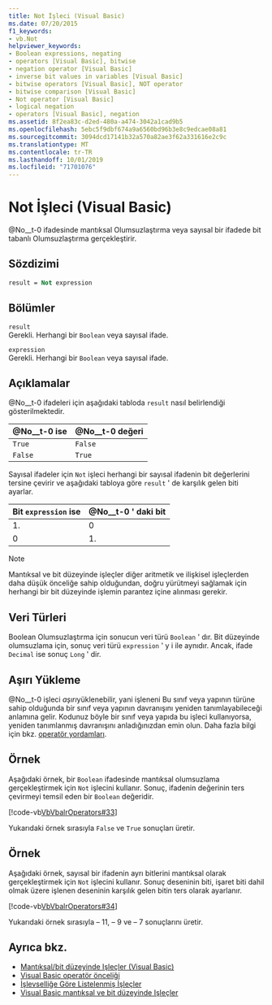 ```yaml
---
title: Not İşleci (Visual Basic)
ms.date: 07/20/2015
f1_keywords:
- vb.Not
helpviewer_keywords:
- Boolean expressions, negating
- operators [Visual Basic], bitwise
- negation operator [Visual Basic]
- inverse bit values in variables [Visual Basic]
- bitwise operators [Visual Basic], NOT operator
- bitwise comparison [Visual Basic]
- Not operator [Visual Basic]
- logical negation
- operators [Visual Basic], negation
ms.assetid: 8f2ea83c-d2ed-480a-a474-3042a1cad9b5
ms.openlocfilehash: 5ebc5f9dbf674a9a6560bd96b3e8c9edcae08a81
ms.sourcegitcommit: 3094dcd17141b32a570a82ae3f62a331616e2c9c
ms.translationtype: MT
ms.contentlocale: tr-TR
ms.lasthandoff: 10/01/2019
ms.locfileid: "71701076"
---
```

# <a name="not-operator-visual-basic"></a>Not İşleci (Visual Basic)
@No__t-0 ifadesinde mantıksal Olumsuzlaştırma veya sayısal bir ifadede bit tabanlı Olumsuzlaştırma gerçekleştirir.  
  
## <a name="syntax"></a>Sözdizimi  
  
```vb  
result = Not expression  
```  
  
## <a name="parts"></a>Bölümler  
 `result`  
 Gerekli. Herhangi bir `Boolean` veya sayısal ifade.  
  
 `expression`  
 Gerekli. Herhangi bir `Boolean` veya sayısal ifade.  
  
## <a name="remarks"></a>Açıklamalar  
 @No__t-0 ifadeleri için aşağıdaki tabloda `result` nasıl belirlendiği gösterilmektedir.  
  
|@No__t-0 ise|@No__t-0 değeri|  
|------------------------|------------------------------|  
|`True`|`False`|  
|`False`|`True`|  
  
 Sayısal ifadeler için `Not` işleci herhangi bir sayısal ifadenin bit değerlerini tersine çevirir ve aşağıdaki tabloya göre `result` ' de karşılık gelen biti ayarlar.  
  
|Bit `expression` ise|@No__t-0 ' daki bit|  
|-------------------------------|----------------------------|  
|1\.|0|  
|0|1\.|  
  
> [!NOTE]
> Mantıksal ve bit düzeyinde işleçler diğer aritmetik ve ilişkisel işleçlerden daha düşük önceliğe sahip olduğundan, doğru yürütmeyi sağlamak için herhangi bir bit düzeyinde işlemin parantez içine alınması gerekir.  
  
## <a name="data-types"></a>Veri Türleri  
 Boolean Olumsuzlaştırma için sonucun veri türü `Boolean` ' dır. Bit düzeyinde olumsuzlama için, sonuç veri türü `expression` ' y i ile aynıdır. Ancak, ifade `Decimal` ise sonuç `Long` ' dir.  
  
## <a name="overloading"></a>Aşırı Yükleme  
 @No__t-0 işleci *aşırı*yüklenebilir, yani işleneni Bu sınıf veya yapının türüne sahip olduğunda bir sınıf veya yapının davranışını yeniden tanımlayabileceği anlamına gelir. Kodunuz böyle bir sınıf veya yapıda bu işleci kullanıyorsa, yeniden tanımlanmış davranışını anladığınızdan emin olun. Daha fazla bilgi için bkz. [operatör yordamları](../../../visual-basic/programming-guide/language-features/procedures/operator-procedures.md).  
  
## <a name="example"></a>Örnek  
 Aşağıdaki örnek, bir `Boolean` ifadesinde mantıksal olumsuzlama gerçekleştirmek için `Not` işlecini kullanır. Sonuç, ifadenin değerinin ters çevirmeyi temsil eden bir `Boolean` değeridir.  
  
 [!code-vb[VbVbalrOperators#33](~/samples/snippets/visualbasic/VS_Snippets_VBCSharp/VbVbalrOperators/VB/Class1.vb#33)]  
  
 Yukarıdaki örnek sırasıyla `False` ve `True` sonuçları üretir.  
  
## <a name="example"></a>Örnek  
 Aşağıdaki örnek, sayısal bir ifadenin ayrı bitlerini mantıksal olarak gerçekleştirmek için `Not` işlecini kullanır. Sonuç deseninin biti, işaret biti dahil olmak üzere işlenen deseninin karşılık gelen bitin ters olarak ayarlanır.  
  
 [!code-vb[VbVbalrOperators#34](~/samples/snippets/visualbasic/VS_Snippets_VBCSharp/VbVbalrOperators/VB/Class1.vb#34)]  
  
 Yukarıdaki örnek sırasıyla – 11, – 9 ve – 7 sonuçlarını üretir.  
  
## <a name="see-also"></a>Ayrıca bkz.

- [Mantıksal/bit düzeyinde Işleçler (Visual Basic)](../../../visual-basic/language-reference/operators/logical-bitwise-operators.md)
- [Visual Basic operatör önceliği](../../../visual-basic/language-reference/operators/operator-precedence.md)
- [İşlevselliğe Göre Listelenmiş İşleçler](../../../visual-basic/language-reference/operators/operators-listed-by-functionality.md)
- [Visual Basic mantıksal ve bit düzeyinde Işleçler](../../../visual-basic/programming-guide/language-features/operators-and-expressions/logical-and-bitwise-operators.md)
